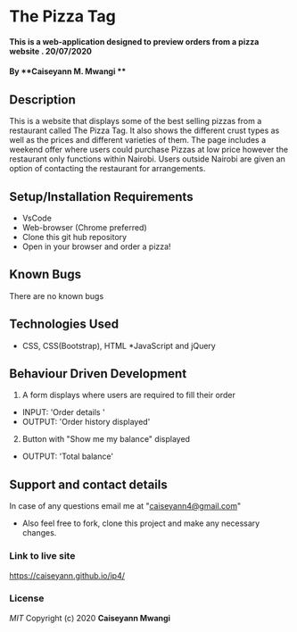 # The Pizza Tag

#### This is a web-application designed to preview orders from a pizza website . 20/07/2020
#### By **Caiseyann M. Mwangi **
## Description
This is a website that displays some of the best selling pizzas from a restaurant called The Pizza Tag. It also shows the different crust types as well as the prices and different varieties of them. The page includes a weekend offer where users could purchase Pizzas at low price however the restaurant only functions within Nairobi. Users outside Nairobi are given an option of contacting the restaurant for arrangements. 
## Setup/Installation Requirements
* VsCode
* Web-browser (Chrome preferred)
* Clone this git hub repository
* Open in your browser and order a pizza!
## Known Bugs
There are no known bugs 
## Technologies Used
* CSS, CSS(Bootstrap), HTML
*JavaScript and jQuery
## Behaviour Driven Development
1. A form displays where users are required to fill their order
* INPUT: 'Order details '
* OUTPUT: 'Order history displayed'
2. Button with "Show me my balance" displayed
* OUTPUT: 'Total balance' 
## Support and contact details
In case of any questions email me at "caiseyann4@gmail.com" 
* Also feel free to fork, clone this project and make any necessary changes.
### Link to live site
https://caiseyann.github.io/ip4/
### License
*MIT*
Copyright (c) 2020 **Caiseyann Mwangi**
  
